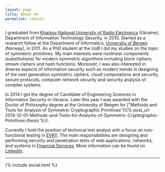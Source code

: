 ```yaml
---
layout: page
title: About me
permalink: /about/
---
```


I graduated from [Kharkov National University of Radio Electronics](http://nure.ua/en/) (Ukraine), Department of Information Technology Security, in 2010. Started as a research fellow at the Department of Informatics, [University of Bergen](http://www.uib.no/) (Norway), in 2011. As a PhD student at the UoB I did my studies on the topic of symmetric primitives. My main interests were nonlinear components (substitutions) for modern symmetric algorithms including block ciphers, stream ciphers and hash functions. Moreover, I was also interested in diverse aspects of information security such as modern trends in designing of the next generation symmetric ciphers, cloud computations and security, secure protocols, computer network security and security analysis of complex systems.

In 2014 I got the degree of Candidate of Engineering Sciences in Information Security in Ukraine. Later this year I was awarded with the Doctor of Philosophy degree at the University of Bergen for ["Methods and Tools for Analysis of Symmetric Cryptographic Primitives"]({% post_url 2014-12-01-Methods-and-Tools-for-Analysis-of-Symmetric-Cryptographic-Primitives-thesis %}).

Currently I hold the position of technical test analyst with a focus on non-functional testing in [EVRY](https://www.evry.com). The main responsibilities are designing and performing security and penetration tests of web applications, networks, and systems in [Financial Services](https://www.evry.com/services/industry/financialservices/). More information can be found on [LinkedIn](https://www.linkedin.com/in/okazymyrov).

---

{% include social.html %}
